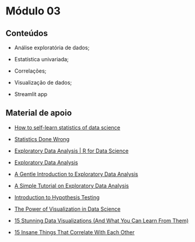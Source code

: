 # Módulo 03

## Conteúdos

- Análise exploratória de dados;

- Estatística univariada;

- Correlações;

- Visualização de dados;

- Streamlit app

## Material de apoio

- [How to self-learn statistics of data science](https://medium.com/ml-research-lab/how-to-self-learn-statistics-of-data-science-c05db1f7cfc3)

- [Statistics Done Wrong](https://web.archive.org/web/20200614073310/https://www.statisticsdonewrong.com/)

- [Exploratory Data Analysis | R for Data Science](https://web.archive.org/web/20200618223736/https://r4ds.had.co.nz/exploratory-data-analysis.html)

- [Exploratory Data Analysis](https://web.archive.org/web/20200516223611/https://www.itl.nist.gov/div898/handbook/eda/eda.htm)

- [A Gentle Introduction to Exploratory Data Analysis](https://towardsdatascience.com/a-gentle-introduction-to-exploratory-data-analysis-f11d843b8184)

- [A Simple Tutorial on Exploratory Data Analysis](https://www.kaggle.com/pavansanagapati/a-simple-tutorial-on-exploratory-data-analysis)

- [Introduction to Hypothesis Testing](https://us.sagepub.com/sites/default/files/upm-binaries/40007_Chapter8.pdf)

- [The Power of Visualization in Data Science](https://towardsdatascience.com/the-power-of-visualization-in-data-science-1995d56e4208)

- [15 Stunning Data Visualizations (And What You Can Learn From Them)](https://web.archive.org/web/20200208170007/https://visme.co/blog/examples-data-visualizations/)

- [15 Insane Things That Correlate With Each Other](http://tylervigen.com/spurious-correlations)